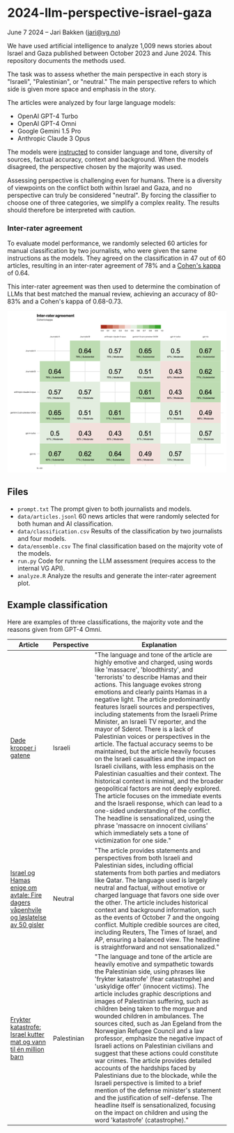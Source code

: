 # 2024-llm-perspective-israel-gaza

June 7 2024 – Jari Bakken (jari@vg.no)

We have used artificial intelligence to analyze 1,009 news stories about Israel and Gaza published between October 2023 and June 2024. This repository documents the methods used.

The task was to assess whether the main perspective in each story is "Israeli", "Palestinian", or "neutral." The main perspective refers to which side is given more space and emphasis in the story.

The articles were analyzed by four large language models:

* OpenAI GPT-4 Turbo
* OpenAI GPT-4 Omni
* Google Gemini 1.5 Pro
* Anthropic Claude 3 Opus

The models were [instructed](./prompt.txt) to consider language and tone, diversity of sources, factual accuracy, context and background. When the models disagreed, the perspective chosen by the majority was used.

Assessing perspective is challenging even for humans. There is a diversity of viewpoints on the conflict both within Israel and Gaza, and no perspective can truly be considered "neutral". By forcing the classifier to choose one of three categories, we simplify a complex reality. The results should therefore be interpreted with caution.

### Inter-rater agreement

To evaluate model performance, we randomly selected 60 articles for manual classification by two journalists, who were given the same instructions as the models. They agreed on the classification in 47 out of 60 articles, resulting in an inter-rater agreement of 78% and a [Cohen's kappa](https://en.wikipedia.org/wiki/Cohen%27s_kappa) of 0.64.

This inter-rater agreement was then used to determine the combination of LLMs that best matched the manual review, achieving an accuracy of 80-83% and a Cohen's kappa of 0.68-0.73.

![Inter-rater agreement](img/irr-kappa.jpg)

## Files

- `prompt.txt` The prompt given to both journalists and models.
- `data/articles.jsonl` 60 news articles that were randomly selected for both human and AI classification.
- `data/classification.csv` Results of the classification by two journalists and four models.
- `data/ensemble.csv` The final classification based on the majority vote of the models.
- `run.py` Code for running the LLM assessment (requires access to the internal VG API).
- `analyze.R` Analyze the results and generate the inter-rater agreement plot.

## Example classification

Here are examples of three classifications, the majority vote and the reasons given from GPT-4 Omni.

| Article | Perspective  | Explanation  |
|---------|--------------|--------------|
| [Døde kropper i gatene](https://www.vg.no/i/2Bz38r) | Israeli | "The language and tone of the article are highly emotive and charged, using words like 'massacre', 'bloodthirsty', and 'terrorists' to describe Hamas and their actions. This language evokes strong emotions and clearly paints Hamas in a negative light. The article predominantly features Israeli sources and perspectives, including statements from the Israeli Prime Minister, an Israeli TV reporter, and the mayor of Sderot. There is a lack of Palestinian voices or perspectives in the article. The factual accuracy seems to be maintained, but the article heavily focuses on the Israeli casualties and the impact on Israeli civilians, with less emphasis on the Palestinian casualties and their context. The historical context is minimal, and the broader geopolitical factors are not deeply explored. The article focuses on the immediate events and the Israeli response, which can lead to a one-sided understanding of the conflict. The headline is sensationalized, using the phrase 'massacre on innocent civilians' which immediately sets a tone of victimization for one side." |
| [Israel og Hamas enige om avtale: Fire dagers våpenhvile og løslatelse av 50 gisler](https://www.vg.no/inQoOpx) | Neutral | "The article provides statements and perspectives from both Israeli and Palestinian sides, including official statements from both parties and mediators like Qatar. The language used is largely neutral and factual, without emotive or charged language that favors one side over the other. The article includes historical context and background information, such as the events of October 7 and the ongoing conflict. Multiple credible sources are cited, including Reuters, The Times of Israel, and AP, ensuring a balanced view. The headline is straightforward and not sensationalized." |
| [Frykter katastrofe: Israel kutter mat og vann til én million barn](https://www.vg.no/i/ab9OaM) | Palestinian | "The language and tone of the article are heavily emotive and sympathetic towards the Palestinian side, using phrases like 'frykter katastrofe' (fear catastrophe) and 'uskyldige offer' (innocent victims). The article includes graphic descriptions and images of Palestinian suffering, such as children being taken to the morgue and wounded children in ambulances. The sources cited, such as Jan Egeland from the Norwegian Refugee Council and a law professor, emphasize the negative impact of Israeli actions on Palestinian civilians and suggest that these actions could constitute war crimes. The article provides detailed accounts of the hardships faced by Palestinians due to the blockade, while the Israeli perspective is limited to a brief mention of the defense minister's statement and the justification of self-defense. The headline itself is sensationalized, focusing on the impact on children and using the word 'katastrofe' (catastrophe)." |

